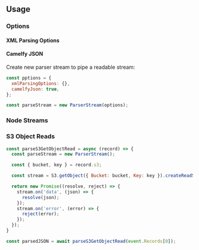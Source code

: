 #

## Usage

### Options

#### XML Parsing Options

#### Camelfy JSON

Create new parser stream to pipe a readable stream:

```javascript
const pptions = {
  xmlParsingOptions: {},
  camelfyJson: true,
};

const parseStream = new ParserStream(options);
```

### Node Streams

### S3 Object Reads

```javascript
const parseS3GetObjectRead = async (record) => {
  const parseStream = new ParserStream();

  const { bucket, key } = record.s3;

  const stream = S3.getObject({ Bucket: bucket, Key: key }).createReadStream().pipe(parseStream);

  return new Promise((resolve, reject) => {
    stream.on('data', (json) => {
      resolve(json);
    });
    stream.on('error', (error) => {
      reject(error);
    });
  });
}

const parsedJSON = await parseS3GetObjectRead(event.Records[0]);
```
